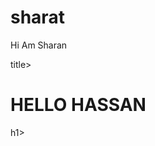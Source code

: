 # sharat
Hi Am Sharan
<html>
  <head>
    <title>SHARATTT</title>title>
  </head>
  <body>
    <h1>HELLO HASSAN</h1>h1>
  </body>
</html>
